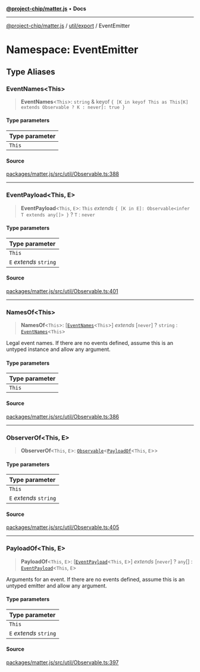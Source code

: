 [**@project-chip/matter.js**](../../../../README.md) • **Docs**

***

[@project-chip/matter.js](../../../../modules.md) / [util/export](../../README.md) / EventEmitter

# Namespace: EventEmitter

## Type Aliases

### EventNames\<This\>

> **EventNames**\<`This`\>: `string` & keyof `{ [K in keyof This as This[K] extends Observable ? K : never]: true }`

#### Type parameters

| Type parameter |
| :------ |
| `This` |

#### Source

[packages/matter.js/src/util/Observable.ts:388](https://github.com/project-chip/matter.js/blob/7a8cbb56b87d4ccf34bec5a9a95ab40a1711324f/packages/matter.js/src/util/Observable.ts#L388)

***

### EventPayload\<This, E\>

> **EventPayload**\<`This`, `E`\>: `This` *extends* `{ [K in E]: Observable<infer T extends any[]> }` ? `T` : `never`

#### Type parameters

| Type parameter |
| :------ |
| `This` |
| `E` *extends* `string` |

#### Source

[packages/matter.js/src/util/Observable.ts:401](https://github.com/project-chip/matter.js/blob/7a8cbb56b87d4ccf34bec5a9a95ab40a1711324f/packages/matter.js/src/util/Observable.ts#L401)

***

### NamesOf\<This\>

> **NamesOf**\<`This`\>: [[`EventNames`](README.md#eventnamesthis)\<`This`\>] *extends* [`never`] ? `string` : [`EventNames`](README.md#eventnamesthis)\<`This`\>

Legal event names.  If there are no events defined, assume this is an
untyped instance and allow any argument.

#### Type parameters

| Type parameter |
| :------ |
| `This` |

#### Source

[packages/matter.js/src/util/Observable.ts:386](https://github.com/project-chip/matter.js/blob/7a8cbb56b87d4ccf34bec5a9a95ab40a1711324f/packages/matter.js/src/util/Observable.ts#L386)

***

### ObserverOf\<This, E\>

> **ObserverOf**\<`This`, `E`\>: [`Observable`](../../interfaces/Observable.md)\<[`PayloadOf`](README.md#payloadofthise)\<`This`, `E`\>\>

#### Type parameters

| Type parameter |
| :------ |
| `This` |
| `E` *extends* `string` |

#### Source

[packages/matter.js/src/util/Observable.ts:405](https://github.com/project-chip/matter.js/blob/7a8cbb56b87d4ccf34bec5a9a95ab40a1711324f/packages/matter.js/src/util/Observable.ts#L405)

***

### PayloadOf\<This, E\>

> **PayloadOf**\<`This`, `E`\>: [[`EventPayload`](README.md#eventpayloadthise)\<`This`, `E`\>] *extends* [`never`] ? `any`[] : [`EventPayload`](README.md#eventpayloadthise)\<`This`, `E`\>

Arguments for an event.  If there are no events defined, assume this is
an untyped emitter and allow any argument.

#### Type parameters

| Type parameter |
| :------ |
| `This` |
| `E` *extends* `string` |

#### Source

[packages/matter.js/src/util/Observable.ts:397](https://github.com/project-chip/matter.js/blob/7a8cbb56b87d4ccf34bec5a9a95ab40a1711324f/packages/matter.js/src/util/Observable.ts#L397)
